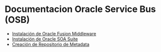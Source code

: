 # Documentacion Oracle Service Bus (OSB)


* [Instalación de Oracle Fusion Middleware](guia/instalacionofm.rst)
* [Instalación de Oracle SOA Suite](guia/instalacionoss.rst)
* [Creación de Repositorio de Metadata](guia/repositorio.rst)